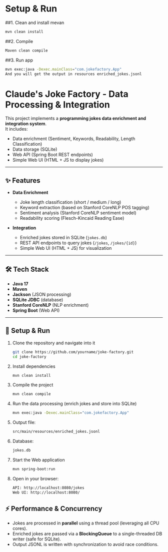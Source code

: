 # Setup & Run

##1. Clean and install mevan
   ```bash
   mvn clean install
   ```
##2. Compile
   ```bash
   Maven clean compile
   ```
##3. Run app
   ```bash
   mvn exec:java -Dexec.mainClass="com.jokefactory.App"
   And you will get the output in resources enriched_jokes.jsonl
   ```
# Claude's Joke Factory - Data Processing & Integration

This project implements a **programming jokes data enrichment and integration system**.  
It includes:
- Data enrichment (Sentiment, Keywords, Readability, Length Classification)
- Data storage (SQLite)
- Web API (Spring Boot REST endpoints)
- Simple Web UI (HTML + JS to display jokes)

---

## ✨ Features

- **Data Enrichment**
  - Joke length classification (short / medium / long)
  - Keyword extraction (based on Stanford CoreNLP POS tagging)
  - Sentiment analysis (Stanford CoreNLP sentiment model)
  - Readability scoring (Flesch-Kincaid Reading Ease)

- **Integration**
  - Enriched jokes stored in SQLite (`jokes.db`)
  - REST API endpoints to query jokes (`/jokes`, `/jokes/{id}`)
  - Simple Web UI (HTML + JS) for visualization

---

## 🛠 Tech Stack

- **Java 17**
- **Maven**
- **Jackson** (JSON processing)
- **SQLite JDBC** (database)
- **Stanford CoreNLP** (NLP enrichment)
- **Spring Boot** (Web API)

---

## 🚀 Setup & Run

1. Clone the repository and navigate into it
   ```bash
   git clone https://github.com/yourname/joke-factory.git
   cd joke-factory
2. Install dependencies
   ```bash
   mvn clean install
   ```
3. Compile the project
   ```bash
   mvn clean compile
   ```
4. Run the data processing (enrich jokes and store into SQLite)
   ```bash
   mvn exec:java -Dexec.mainClass="com.jokefactory.App"
   ```
5. Output file:
   ```bash
   src/main/resources/enriched_jokes.jsonl
   ```
6. Database:
   ```bash
   jokes.db
   ```
7. Start the Web application
   ```bash
   mvn spring-boot:run
   ```
8. Open in your browser:
   ```bash
   API: http://localhost:8080/jokes
   Web UI: http://localhost:8080/
   ```
## ⚡ Performance & Concurrency
- Jokes are processed in **parallel** using a thread pool (leveraging all CPU cores).
- Enriched jokes are passed via a **BlockingQueue** to a single-threaded DB writer (safe for SQLite).
- Output JSONL is written with synchronization to avoid race conditions.


